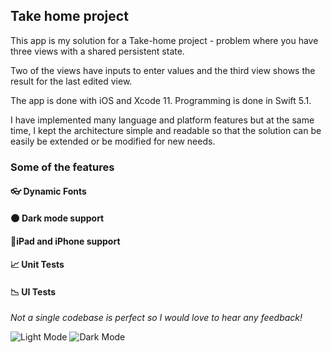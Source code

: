 ## Take home project

This app is my solution for a Take-home project - problem where you have three views with a shared persistent state.

Two of the views have inputs to enter values and the third view shows the result for the last edited view.

The app is done with iOS and Xcode 11. Programming is done in Swift 5.1.

I have implemented many language and platform features but at the same time, I kept the architecture simple and readable so that the solution can be easily be extended or be modified for new needs.

### Some of the features

#### 👓 Dynamic Fonts

#### 🌑 Dark mode support

#### 📱iPad and iPhone support

#### 📈 Unit Tests

#### 📉 UI Tests

_Not a single codebase is perfect so I would love to hear any feedback!_

![Light Mode](https://media.giphy.com/media/cItaZ9KZ2ZPPe1Ctv5/giphy.gif)
![Dark Mode](https://media.giphy.com/media/KbHGn6fCo1LHw4nw1W/giphy.gif)
